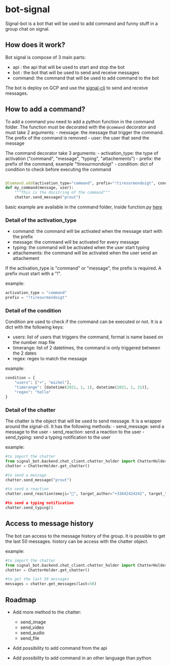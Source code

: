# bot-signal

Signal-bot is a bot that will be used to add command and funny stuff in a group
chat on signal.


## How does it work?

Bot signal is compose of 3 main parts:
- api	: the api that will be used to start and stop the bot
- bot	: the bot that will be used to send and receive messages 
- command: the command that will be used to add command to the bot

The bot is deploy on GCP and use the [signal-cli](https://github.com/AsamK/signal-cli) to send and receive messages.

## How to add a command?

To add a command you need to add a python function in the command folder. 
The function must be decorated with the `@command` decorator and must take 2 arguments:
	- message: the message that trigger the command. The prefix of the command is removed
	- user: the user that send the message

The command decorator take 3 arguments:
	- activation_type: the type of activation ("command", "message", "typing", "attachements")
	- prefix: the prefix of the command, example "!tiresurmondoigt"
	- condition: dict of condition to check before executing the command

```python

@Command.add(activation_type="command", prefix="!tiresurmondoigt", condition={"users": ["jeanluc"]})
def my_command(message, user):
	"""This is the docstring of the command"""
    chatter.send_message("prout")

```

basic example are available in the command folder, inside function.py [here](signal_bot/backend/commands/functions/basic.py)

### Detail of the activation_type

- command: the command will be activated when the message start with the prefix
- message: the command will be activated for every message
- typing: the command will be activated when the user start typing
- attachements: the command will be activated when the user send an attachement

If the activation_type is "command" or "message", the prefix is required. A prefix must start with a "!".

example:
```python
activation_type = "command"
prefix = "!tiresurmondoigt"
```

### Detail of the condition

Condition are used to check if the command can be executed or not. It is a dict with the
following keys:
- users: list of users that triggers the command, format is name based on the number map file
- timerange: list of 2 datetimes, the command is only triggered between the 2 dates
- regex: regex to match the message

example:
```python
condition = {
    "users": ["+", "michel"],
    "timerange": [datetime(2021, 1, 1), datetime(2021, 1, 31)],
    "regex": "hello"
}
```

### Detail of the chatter

The chatter is the object that will be used to send message. It is a wrapper around the signal-cli.
It has the following methods:
	- send_message: send a message to the user
	- send_reaction: send a reaction to the user
	- send_typing: send a typing notification to the user

example:
```python
#to import the chatter
from signal_bot.backend.chat_client.chatter_holder import ChatterHolder
chatter = ChatterHolder.get_chatter()

#to send a message
chatter.send_message("prout")

#to send a reaction
chatter.send_reaction(emoji="💨", target_author="+33642424242", target_timestamp="1611234567890)

#to send a typing notification
chatter.send_typing()
```

## Access to message history

The bot can access to the message history of the group. It is possible to get the last 50 messages.
history can be access with the chatter object.

example:
```python
#to import the chatter
from signal_bot.backend.chat_client.chatter_holder import ChatterHolder
chatter = ChatterHolder.get_chatter()

#to get the last 50 messages
messages = chatter.get_messages(last=50)
```

## Roadmap

- Add more method to the chatter:
	- send_image
	- send_video
	- send_audio
	- send_file

- Add possibility to add command from the api
- Add possibility to add command in an other language than python


